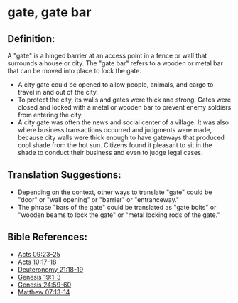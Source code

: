 # gate, gate bar #

## Definition: ##

A "gate" is a hinged barrier at an access point in a fence or wall that surrounds a house or city. The "gate bar" refers to a wooden or metal bar that can be moved into place to lock the gate.

* A city gate could be opened to allow people, animals, and cargo to travel in and out of the city.
* To protect the city, its walls and gates were thick and strong. Gates were closed and locked with a metal or wooden bar to prevent enemy soldiers from entering the city.
* A city gate was often the news and social center of a village. It was also where business transactions occurred and judgments were made, because city walls were thick enough to have gateways that produced cool shade from the hot sun. Citizens found it pleasant to sit in the shade to conduct their business and even to judge legal cases.

## Translation Suggestions: ##

* Depending on the context, other ways to translate "gate" could be "door" or "wall opening" or "barrier" or "entranceway."
* The phrase "bars of the gate" could be translated as "gate bolts" or "wooden beams to lock the gate" or "metal locking rods of the gate."

## Bible References: ##

* [Acts 09:23-25](en/tn/act/help/09/23)
* [Acts 10:17-18](en/tn/act/help/10/17)
* [Deuteronomy 21:18-19](en/tn/deu/help/21/18)
* [Genesis 19:1-3](en/tn/gen/help/19/01)
* [Genesis 24:59-60](en/tn/gen/help/24/59)
* [Matthew 07:13-14](en/tn/mat/help/07/13)